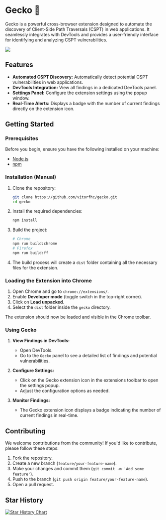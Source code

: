 # Gecko 🦎

Gecko is a powerful cross-browser extension designed to automate the discovery of Client-Side Path Traversals (CSPT) in web applications. It seamlessly integrates with DevTools and provides a user-friendly interface for identifying and analyzing CSPT vulnerabilities.

![](docs/assets/printscreen.png)

## Features

- **Automated CSPT Discovery:** Automatically detect potential CSPT vulnerabilities in web applications.
- **DevTools Integration:** View all findings in a dedicated DevTools panel.
- **Settings Panel:** Configure the extension settings using the popup window.
- **Real-Time Alerts:** Displays a badge with the number of current findings directly on the extension icon.

## Getting Started

### Prerequisites

Before you begin, ensure you have the following installed on your machine:

- [Node.js](https://nodejs.org/)
- [npm](https://www.npmjs.com/)

### Installation (Manual)

1. Clone the repository:

   ```bash
   git clone https://github.com/vitorfhc/gecko.git
   cd gecko
   ```

2. Install the required dependencies:

   ```bash
   npm install
   ```

3. Build the project:

   ```bash
   # Chrome
   npm run build:chrome
   # Firefox
   npm run build:ff
   ```

4. The build process will create a `dist` folder containing all the necessary files for the extension.

### Loading the Extension into Chrome

1. Open Chrome and go to `chrome://extensions/`.
2. Enable **Developer mode** (toggle switch in the top-right corner).
3. Click on **Load unpacked**.
4. Select the `dist` folder inside the `gecko` directory.

The extension should now be loaded and visible in the Chrome toolbar.

### Using Gecko

1. **View Findings in DevTools:**

   - Open DevTools.
   - Go to the `Gecko` panel to see a detailed list of findings and potential vulnerabilities.

2. **Configure Settings:**

   - Click on the Gecko extension icon in the extensions toolbar to open the settings popup.
   - Adjust the configuration options as needed.

3. **Monitor Findings:**
   - The Gecko extension icon displays a badge indicating the number of current findings in real-time.

## Contributing

We welcome contributions from the community! If you'd like to contribute, please follow these steps:

1. Fork the repository.
2. Create a new branch (`feature/your-feature-name`).
3. Make your changes and commit them (`git commit -m 'Add some feature'`).
4. Push to the branch (`git push origin feature/your-feature-name`).
5. Open a pull request.

## Star History

[![Star History Chart](https://api.star-history.com/svg?repos=vitorfhc/gecko&type=Date)](https://www.star-history.com/#vitorfhc/gecko&Date)
